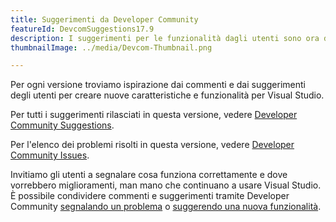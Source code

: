 ```yaml
---
title: Suggerimenti da Developer Community
featureId: DevcomSuggestions17.9
description: I suggerimenti per le funzionalità dagli utenti sono ora disponibili in Visual Studio.
thumbnailImage: ../media/Devcom-Thumbnail.png

---
```



Per ogni versione troviamo ispirazione dai commenti e dai suggerimenti degli utenti per creare nuove caratteristiche e funzionalità per Visual Studio.

Per tutti i suggerimenti rilasciati in questa versione, vedere [Developer Community Suggestions](https://developercommunity.visualstudio.com/VisualStudio?q=%5BFixed+In%3A+Visual+Studio+2022+version+17.9%5D&ftype=idea).

Per l'elenco dei problemi risolti in questa versione, vedere [Developer Community Issues](https://developercommunity.visualstudio.com/VisualStudio?q=%5BFixed+In%3A+Visual+Studio+2022+version+17.9%5D&ftype=problem).

Invitiamo gli utenti a segnalare cosa funziona correttamente e dove vorrebbero miglioramenti, man mano che continuano a usare Visual Studio. È possibile condividere commenti e suggerimenti tramite Developer Community [segnalando un problema](https://learn.microsoft.com/visualstudio/ide/how-to-report-a-problem-with-visual-studio) o [suggerendo una nuova funzionalità](https://developercommunity.visualstudio.com/VisualStudio/suggest).
